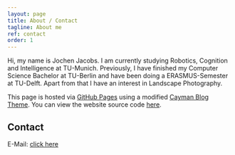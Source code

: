 ```yaml
---
layout: page
title: About / Contact
tagline: About me
ref: contact
order: 1
---
```


Hi, my name is Jochen Jacobs. I am currently studying Robotics, Cognition and Intelligence at TU-Munich. Previously, I have finished my Computer Science Bachelor at TU-Berlin and have been doing a ERASMUS-Semester at TU-Delft. Apart from that I have an interest in Landscape Photography.

This page is hosted via [GitHub Pages](https://pages.github.com/) using a modified [Cayman Blog Theme](https://github.com/lorepirri/cayman-blog). You can view the website source code [here](https://github.com/jacobsjo/jacobsjo.eu).

## Contact
E-Mail: [click here](https://mailhide.io/e/4WmzJ)
